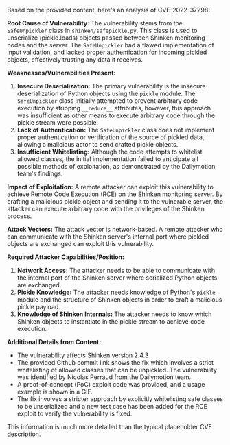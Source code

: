 Based on the provided content, here's an analysis of CVE-2022-37298:

**Root Cause of Vulnerability:**
The vulnerability stems from the `SafeUnpickler` class in `shinken/safepickle.py`. This class is used to unserialize (pickle.loads) objects passed between Shinken monitoring nodes and the server. The `SafeUnpickler` had a flawed implementation of input validation, and lacked proper authentication for incoming pickled objects, effectively trusting any data it receives.

**Weaknesses/Vulnerabilities Present:**
1.  **Insecure Deserialization:** The primary vulnerability is the insecure deserialization of Python objects using the `pickle` module. The `SafeUnpickler` class initially attempted to prevent arbitrary code execution by stripping `__reduce__` attributes, however, this approach was insufficient as other means to execute arbitrary code through the pickle stream were possible.
2.  **Lack of Authentication:** The `SafeUnpickler` class does not implement proper authentication or verification of the source of pickled data, allowing a malicious actor to send crafted pickle objects.
3.  **Insufficient Whitelisting:** Although the code attempts to whitelist allowed classes, the initial implementation failed to anticipate all possible methods of exploitation, as demonstrated by the Dailymotion team's findings.

**Impact of Exploitation:**
A remote attacker can exploit this vulnerability to achieve Remote Code Execution (RCE) on the Shinken monitoring server. By crafting a malicious pickle object and sending it to the vulnerable server, the attacker can execute arbitrary code with the privileges of the Shinken process.

**Attack Vectors:**
The attack vector is network-based. A remote attacker who can communicate with the Shinken server's internal port where pickled objects are exchanged can exploit this vulnerability.

**Required Attacker Capabilities/Position:**
1.  **Network Access:** The attacker needs to be able to communicate with the internal port of the Shinken server where serialized Python objects are exchanged.
2.  **Pickle Knowledge:** The attacker needs knowledge of Python's `pickle` module and the structure of Shinken objects in order to craft a malicious pickle payload.
3.  **Knowledge of Shinken Internals:** The attacker needs to know which Shinken objects to instantiate in the pickle stream to achieve code execution.

**Additional Details from Content:**
- The vulnerability affects Shinken version 2.4.3
- The provided Github commit link shows the fix which involves a strict whitelisting of allowed classes that can be unpickled. The vulnerability was identified by Nicolas Perraud from the Dailymotion team.
- A proof-of-concept (PoC) exploit code was provided, and a usage example is shown in a GIF.
- The fix involves a stricter approach by explicitly whitelisting safe classes to be unserialized and a new test case has been added for the RCE exploit to verify the vulnerability is fixed.

This information is much more detailed than the typical placeholder CVE description.